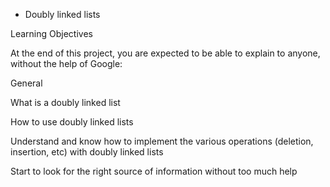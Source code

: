  - Doubly linked lists

Learning Objectives

At the end of this project, you are expected to be able to explain to anyone, without the help of Google:

General

What is a doubly linked list

How to use doubly linked lists

Understand and know how to implement the various operations (deletion, insertion, etc) with doubly linked lists

Start to look for the right source of information without too much help
